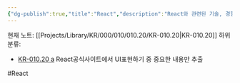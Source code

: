 ```yaml
---
{"dg-publish":true,"title":"React","description":"React와 관련된 기술, 경험등을 기록하는 카테고리입니다.","permalink":"/projects/library/kr/000/010/010-20/kr-010-20/","dgPassFrontmatter":true,"noteIcon":"0","created":"2025-01-10T21:06:11.095+09:00","updated":"2025-01-10T21:09:53.413+09:00"}
---
```


현재 노트: [[Projects/Library/KR/000/010/010.20/KR-010.20\|KR-010.20]] 
하위 분류: 
- [KR-010.20 a](app://obsidian.md/KR-010.20%20a) React공식사이트에서 UI표현하기 중 중요한 내용만 추출

#React 